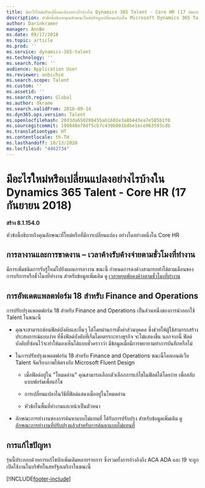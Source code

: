 ```yaml
---
title: มีอะไรใหม่หรือเปลี่ยนแปลงอย่างไรบ้างใน Dynamics 365 Talent - Core HR (17 กันยายน 2018)
description: หัวข้อนี้อธิบายคุณลักษณะใหม่หรือถูกเปลี่ยนแปลงใน Microsoft Dynamics 365 Talent - Core HR
author: Darinkramer
manager: AnnBe
ms.date: 09/17/2018
ms.topic: article
ms.prod: ''
ms.service: dynamics-365-talent
ms.technology: ''
ms.search.form: ''
audience: Application User
ms.reviewer: anbichse
ms.search.scope: Talent
ms.custom: ''
ms.assetid: ''
ms.search.region: Global
ms.author: dkrame
ms.search.validFrom: 2018-09-14
ms.dyn365.ops.version: Talent
ms.openlocfilehash: 20d3da65028b455ab1602e3a8b443ea7e585b1f0
ms.sourcegitcommit: 199848e78df5cb7c439b001bdbe1ece963593cdb
ms.translationtype: HT
ms.contentlocale: th-TH
ms.lasthandoff: 10/13/2020
ms.locfileid: "4462734"
---
```

# <a name="whats-new-or-changed-in-dynamics-365-talent---core-hr-september-17-2018"></a>มีอะไรใหม่หรือเปลี่ยนแปลงอย่างไรบ้างใน Dynamics 365 Talent - Core HR (17 กันยายน 2018)

**สร้าง 8.1.154.0**

หัวข้อนี้อธิบายถึงคุณลักษณะที่ใหม่หรือที่มีการเปลี่ยนแปลง อย่างใดอย่างหนึ่งใน Core HR

## <a name="leave-and-absence--accrue-time-based-on-hours-worked"></a>การลางานและการขาดงาน – เวลาค้างรับค้างจ่ายตามชั่วโมงที่ทำงาน

มีการเพิ่มชนิดการรับรู้ใหม่ไปยังแผนการลางาน ขณะนี้ กำหนดการคงค้างสามารถทำได้ตามเดือนของการบริการหรือชั่วโมงที่ทำงาน สำหรับข้อมูลเพิ่มเติม ดู [เวลาหยุดพักคงค้างตามชั่วโมงที่ทำงาน](leave-accrue-hours-worked.md)

## <a name="platform-update-18-for-finance-and-operations"></a>การอัพเดตแพลตฟอร์ม 18 สำหรับ Finance and Operations

การปรับปรุงแพลตฟอร์ม 18 สำหรับ Finance and Operations เป็นส่วนหนึ่งของการนำออกใช้ Talent ในขณะนี้ 

-   คุณจะสามารถซ่อนฟิลด์บังคับและอื่นๆ ได้โดยผ่านการตั้งค่าส่วนบุคคล ซึ่งช่วยให้ผู้ใช้สามารถสร้างประสบการณ์แบบง่าย ที่ซึ่งฟิลด์บังคับที่เริ่มโดยตรรกะทางธุรกิจ จะไม่แสดงขึ้น นอกจากนี้ ฟิลด์บังคับที่ซ่อนไว้จะทำให้มองเห็นได้แบบชั่วคราวว่า มีข้อมูลเมื่อมีการพยายามทำการบันทึกหรือไม่

-   ในการปรับปรุงแพลตฟอร์ม 18 สำหรับ Finance and Operations ขณะนี้ไคลเอนต์เว็บ Talent จัดเรียงภาพให้ตรงกับ Microsoft Fluent Design

    -   เมื่อฟิลด์อยู่ใน "โหมดอ่าน" คุณสามารถเลือกตัวเลือกการแก้ไขในฟิลด์ได้โดยง่าย เพื่อสลับแบบฟอร์มเพื่อแก้ไข

    -   การเปลี่ยนแปลงในวิธีที่ฟิลด์แสดงเมื่ออยู่ในโหมดอ่าน

    -   หัวข้อในพื้นที่ทำงานและหน้าเป็นตัวหนา

-   ลักษณะการทำงานของการค้นหาแบบไม่แทนที่ ได้รับการปรับปรุง สำหรับข้อมูลเพิ่มเติม ดู [ลักษณะการทำงานที่ปรับปรุงแล้วสำหรับการค้นหาแบบไม่แทนที่](https://docs.microsoft.com/business-applications-release-notes/October18/dynamics365-finance-operations/non-replacing-lookups)

## <a name="bug-fixes"></a>การแก้ไขปัญหา

รุ่นนี้ประกอบด้วยการแก้ไขบักเพิ่มเติมหลายรายการ ซึ่งรวมทั้งการอ้างอิงถึง ACA ADA และ I9 จะถูกเปิดใช้งานในบริษัทในสหรัฐอเมริกาในขณะนี้


[!INCLUDE[footer-include](../includes/footer-banner.md)]